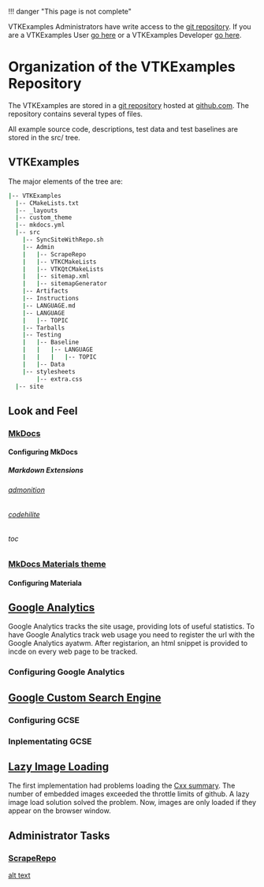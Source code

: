 !!! danger "This page is not complete"

VTKExamples Administrators have write access to the [git repository]([https://github.com/lorensen/VTKExamples). If you are a VTKExamples User [go here](/Instructions/ForUsers) or a VTKExamples Developer [go here](/Instructions/ForDevelopers).

# Organization of the VTKExamples Repository

The VTKExamples are stored in a [git repository](https://github.com/lorensen/VTKExamples.git) hosted at [github.com](http://www.github.com/). The repository contains several types of files.

All example source code, descriptions, test data and test baselines are stored in the src/ tree.

## VTKExamples

The major elements of the tree are:

``` bash
|-- VTKExamples
  |-- CMakeLists.txt
  |-- _layouts
  |-- custom_theme
  |-- mkdocs.yml
  |-- src
    |-- SyncSiteWithRepo.sh
    |-- Admin
    |   |-- ScrapeRepo
    |   |-- VTKCMakeLists
    |   |-- VTKQtCMakeLists
    |   |-- sitemap.xml
    |   |-- sitemapGenerator
    |-- Artifacts
    |-- Instructions
    |-- LANGUAGE.md
    |-- LANGUAGE
    |   |-- TOPIC
    |-- Tarballs
    |-- Testing
    |   |-- Baseline
    |   |   |-- LANGUAGE
    |   |   |   |-- TOPIC
    |   |-- Data
    |-- stylesheets
        |-- extra.css
  |-- site
```
## Look and Feel

### [MkDocs](http://www.mkdocs.org/)
#### Configuring MkDocs
##### Markdown Extensions
###### [admonition](http://squidfunk.github.io/mkdocs-material/extensions/admonition/)
###### [codehilite](http://squidfunk.github.io/mkdocs-material/extensions/codehilite/)
###### toc

### [MkDocs Materials theme](http://squidfunk.github.io/mkdocs-material/)

#### Configuring Materiala

## [Google Analytics](https://analytics.google.com/)
Google Analytics tracks the site usage, providing lots of useful statistics. To have Google Analytics track web usage you need to register the url with the Google Analytics ayatwm. After registarion, an html snippet is provided to incde on every web page to be tracked.

### Configuring Google Analytics

## [Google Custom Search Engine](https://analytics.google.com/)

### Configuring GCSE

### Inplementating GCSE

## [Lazy Image Loading](https://davidwalsh.name/lazyload-image-fade)

The first implementation had problems loading the [Cxx summary](/Cxx). The number of embedded images exceeded the throttle limits of github. A lazy image load solution solved the problem. Now, images are only loaded if they appear on the browser window.

## Administrator Tasks

### [ScrapeRepo](https://github.com/lorensen/VTKExamples/blob/master/src/Admin/ScrapeRepo)

[alt text](https://github.com/lorensen/VTKExamples/blob/master/src/Artifacts/ScrapeRepo.png "ScrapeRepo")
